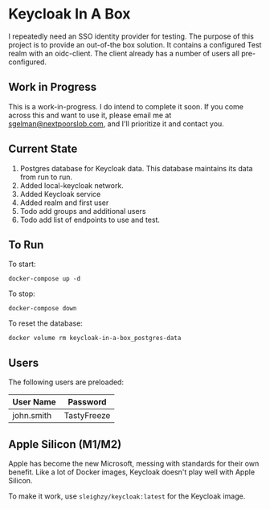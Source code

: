 # Keycloak In A Box

I repeatedly need an SSO identity provider for testing. The purpose of this project is to provide an out-of-the box
solution. It contains a configured Test realm with an oidc-client. The client already has a number of users all
pre-configured.

## Work in Progress

This is a work-in-progress. I do intend to complete it soon. If you come across this and want to use it, please
email me at sgelman@nextpoorslob.com, and I'll prioritize it and contact you.

## Current State

1. Postgres database for Keycloak data. This database maintains its data from run to run.
2. Added local-keycloak network.
3. Added Keycloak service
4. Added realm and first user
5. Todo add groups and additional users
6. Todo add list of endpoints to use and test.

## To Run

To start:

```shell
docker-compose up -d
```

To stop:

```shell
docker-compose down
```

To reset the database:

```shell
docker volume rm keycloak-in-a-box_postgres-data
```

## Users

The following users are preloaded:

| User Name  | Password    |
|------------|-------------|
| john.smith | TastyFreeze |

## Apple Silicon (M1/M2)

Apple has become the new Microsoft, messing with standards for their own benefit. Like a lot of Docker images, Keycloak
doesn't play well with Apple Silicon.

To make it work, use `sleighzy/keycloak:latest` for the Keycloak image.